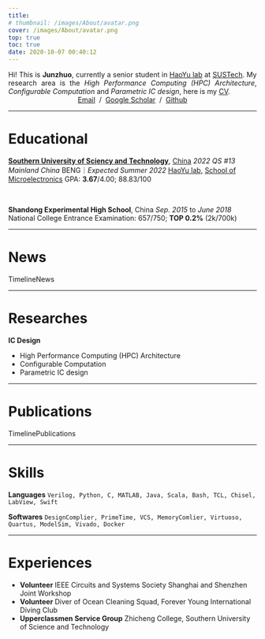 ```yaml
---
title: 
# thumbnail: /images/About/avatar.png
cover: /images/About/avatar.png
top: true
toc: true
date: 2020-10-07 00:40:12
---
```

<style>
.column-main a:link{
  color: black;
  text-decoration: underline;
}
.column-main a:visited {
  color: black;
}
.timeline a:link{
  color: black;
  text-decoration: none;
}
.timeline a:visited {
  color: black;
}
div.timeline-title a:link{
  color: black;
  text-decoration: underline;
}
div.timeline-title a:visited {
  color: black;
}
.categories a:link{
  color: gray;
  text-decoration: none;
}
.categories a:visited {
  color: gray;
}
.timeline {
    margin-left: 1rem;
    padding: 0rem 0 0 1.5rem;
    border-left: 1px solid #dbdbdb;
}
.card .media:not(:last-child) {
    margin-bottom: 0em;
}

.content p:not(:last-child){
    margin-bottom: 0em;
}
</style>
<div class="biography">
<p style="width:100%;display:block;text-align:justify;margin:0 auto;max-width:600px;">
Hi! This is <b>Junzhuo</b>, currently a senior student in <a href="https://haoyulab.sme.sustech.edu.cn/">HaoYu lab</a> at <a href="https://www.sustech.edu.cn/en/">SUSTech</a>. My research area is the <i>High Performance Computing (HPC) Architecture</i>, <i>Configurable Computation</i> and <i>Parametric IC design</i>, here is my <a href="./MyCV">CV</a>.
</p>
<center>
    <a href="mailto:zhou@junzhuo.me">Email</a> &nbsp/&nbsp
    <a href="https://scholar.google.com/citations?hl=en&user=Rae-5RYAAAAJ">Google Scholar</a> &nbsp/&nbsp
    <a href="https://github.com/zao111222333"> Github </a>
</center>
</div>

***
# Educational



[**Southern University of Sciency and Technology**](https://www.sustech.edu.cn/en/), [China](https://www.google.com/maps/place/Southern+University+of+Science+and+Technology/@22.5936276,113.9990569,16.99z/data=!4m5!3m4!1s0x3403f2f004433deb:0x78b8602ec96ff57b!8m2!3d22.593969!4d113.99894)
*2022 QS #13 Mainland China*
BENG｜*Expected Summer 2022*
[HaoYu lab](https://haoyulab.sme.sustech.edu.cn/), [School of Microelectronics](https://sme.sustech.edu.cn/en/)
GPA: **3.67**/4.00; 88.83/100

<br>

**Shandong Experimental High School**, China
*Sep. 2015* to *June 2018*
National College Entrance Examination: 657/750; **TOP 0.2%** (2k/700k)

***
# News

TimelineNews

***
# Researches

**IC Design**

+ High Performance Computing (HPC) Architecture
+ Configurable Computation
+ Parametric IC design

***
# Publications

TimelinePublications

***
<!-- # Patents

+ **CN202110178992.7**
A Fixed-Point Multiply-Accumulate Unit and its Methodology for Multi-Precision Neural Networks Computation
Xianglong Wang, Yuhang Wang, **Junzhuo Zhou**, Gang Shi, Kai Li, Wei Mao, Fengwei An, Hao Yu

+ **CN202110988635.7**
A Computing-In-Memory Architecture Systolic Array for Multi-Precision Neural Networks Computation
Dingbang Liu, Haoxiang Zhou, Yuliang Han, **Junzhuo Zhou**, Gengbin Huang, Changhai Man, Ao Shen, Wei Mao, Hao Yu -->

<!-- *** -->
# Skills

**Languages** 
`Verilog, Python, C, MATLAB, Java, Scala, Bash, TCL, Chisel, LabView, Swift`

**Softwares**
`DesignComplier, PrimeTime, VCS, MemoryComlier, Virtuoso, Quartus, ModelSim, Vivado, Docker`

***

# Experiences

+ **Volunteer**
IEEE Circuits and Systems Society Shanghai and Shenzhen Joint Workshop
+ **Volunteer**
Diver of Ocean Cleaning Squad, Forever Young International Diving Club
+ **Upperclassmen Service Group**
Zhicheng College, Southern University of Science and Technology
